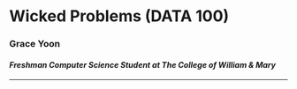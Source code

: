 # Wicked Problems (DATA 100)

### **Grace Yoon**
#### *Freshman Computer Science Student at The College of William & Mary*
---
